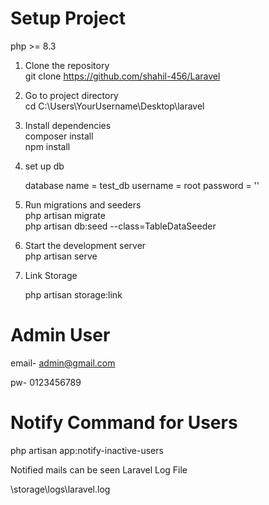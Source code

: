 # Setup Project

php >= 8.3

1. Clone the repository  
   git clone https://github.com/shahil-456/Laravel

2. Go to project directory  
   cd C:\Users\YourUsername\Desktop\laravel

3. Install dependencies  
   composer install  
   npm install



4. set up db

    database name = test_db
    username = root
    password = ''



5. Run migrations and seeders  
   php artisan migrate  
   php artisan db:seed --class=TableDataSeeder

6. Start the development server  
   php artisan serve

7.  Link Storage

    php artisan storage:link




# Admin User

email-  admin@gmail.com

pw-     0123456789


# Notify Command for Users

php artisan app:notify-inactive-users





 Notified mails can be seen Laravel Log File 

   \storage\logs\laravel.log









